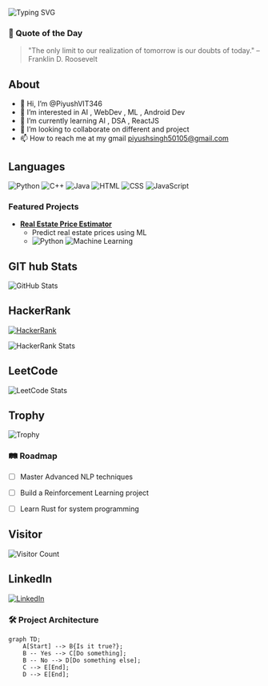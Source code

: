 ![Typing SVG](https://readme-typing-svg.herokuapp.com?font=Roboto&size=30&color=F76C6C&lines=Hi+there,+I'm+Piyush!;Welcome+to+my+GitHub+profile!;I+am+a+Machine+Learning+enthusiast)

### 🌠 Quote of the Day
> "The only limit to our realization of tomorrow is our doubts of today." – Franklin D. Roosevelt

## **About**
- 👋 Hi, I’m @PiyushVIT346
- 👀 I’m interested in AI , WebDev , ML , Android Dev
- 🌱 I’m currently learning AI , DSA , ReactJS
- 💞️ I’m looking to collaborate on different and project 
- 📫 How to reach me at my gmail piyushsingh50105@gmail.com
  
## **Languages**
![Python](https://img.shields.io/badge/Python-3776AB?style=for-the-badge&logo=python&logoColor=white)
![C++](https://img.shields.io/badge/C++-00599C?style=for-the-badge&logo=cplusplus&logoColor=white)
![Java](https://img.shields.io/badge/Java-C0392B?style=for-the-badge&logo=java&logoColor=white)
![HTML](https://img.shields.io/badge/HTML-D35400?style=for-the-badge&logo=html5&logoColor=white)
![CSS](https://img.shields.io/badge/CSS-239120?style=for-the-badge&logo=css3&logoColor=white)
![JavaScript](https://img.shields.io/badge/JavaScript-F7DF1E?style=for-the-badge&logo=javascript&logoColor=white)

### Featured Projects

- **[Real Estate Price Estimator](https://github.com/YourUsername/RealEstatePriceEstimator)**
  - Predict real estate prices using ML
  - ![Python](https://img.shields.io/badge/Python-3776AB?style=for-the-badge&logo=python&logoColor=white) ![Machine Learning](https://img.shields.io/badge/Machine%20Learning-brightgreen?style=for-the-badge)


## **GIT hub Stats**
![GitHub Stats](https://github-readme-stats.vercel.app/api?username=PiyushSingh&show_icons=true&theme=radical)

## **HackerRank**
[![HackerRank](https://img.shields.io/badge/HackerRank-2EC866?style=for-the-badge&logo=hackerrank&logoColor=white)](https://www.hackerrank.com/piyushsingh50105)

![HackerRank Stats](https://hackerrank-stats.vercel.app/api?username=piyushsingh50105)

## **LeetCode**
![LeetCode Stats](https://leetcode-stats.vercel.app/api?username=Piyush_Coding910)




## **Trophy**
![Trophy](https://github-profile-trophy.vercel.app/?username=PiyushSingh&theme=onedark)

### 🛤️ Roadmap
- [ ] Master Advanced NLP techniques
- [ ] Build a Reinforcement Learning project
- [ ] Learn Rust for system programming


## **Visitor**
![Visitor Count](https://komarev.com/ghpvc/?username=PiyushVIT346&color=blue)

## **LinkedIn**
[![LinkedIn](https://img.shields.io/badge/LinkedIn-0077B5?style=for-the-badge&logo=linkedin&logoColor=white)](https://www.linkedin.com/in/piyush-singh-328302289/)


### 🛠️ Project Architecture
```mermaid
graph TD;
    A[Start] --> B{Is it true?};
    B -- Yes --> C[Do something];
    B -- No --> D[Do something else];
    C --> E[End];
    D --> E[End];

